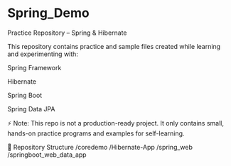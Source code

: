 # Spring_Demo
Practice Repository – Spring & Hibernate

This repository contains practice and sample files created while learning and experimenting with:

Spring Framework

Hibernate

Spring Boot

Spring Data JPA

⚡ Note: This repo is not a production-ready project. It only contains small, hands-on practice programs and examples for self-learning.


📂 Repository Structure
/coredemo
/Hibernate-App
/spring_web
/springboot_web_data_app
